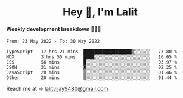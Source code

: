 <h1 align="center">Hey 👋, I'm Lalit</h1>

#### Weekly development breakdown 👨🏻‍💻
<!--START_SECTION:waka-->

```text
From: 23 May 2022 - To: 30 May 2022

TypeScript   17 hrs 21 mins  ██████████████████▒░░░░░░   73.80 %
MDX          3 hrs 55 mins   ████░░░░░░░░░░░░░░░░░░░░░   16.65 %
CSS          56 mins         █░░░░░░░░░░░░░░░░░░░░░░░░   03.97 %
JSON         31 mins         ▓░░░░░░░░░░░░░░░░░░░░░░░░   02.25 %
JavaScript   20 mins         ▒░░░░░░░░░░░░░░░░░░░░░░░░   01.46 %
Other        20 mins         ▒░░░░░░░░░░░░░░░░░░░░░░░░   01.44 %
```

<!--END_SECTION:waka-->

Reach me at → lalitvijay9480@gmail.com
